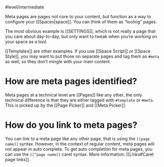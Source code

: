 #level/intermediate

Meta pages are pages not core to your content, but function as a way to configure your [[Spaces|space]]. You can think of them as “tooling” pages. 

The most obvious example is [[SETTINGS]], which is not really a page that you care about day-to-day, but only want to tweak when you’re working on your space as a tool. 

[[Templates]] are other examples. If you use [[Space Script]] or [[Space Style]], you may want to put those on separate pages and tag them as `#meta` as well, so they don’t mingle with your main content.

# How are meta pages identified?
Meta pages at a technical level are [[Pages]] like any other, the only technical difference is that they are either tagged with `#template` or `#meta`. This is picked up by the [[Page Picker]] and [[Meta Picker]].

# How do you link to meta pages?
You can link to a meta page like any other page, that is using the `[[page name]]` syntax. However, in the context of regular content, meta pages will not appear in auto complete. To get auto completion for meta pages, you can use the `[[^page name]]` caret syntax. More information: [[Links#Caret page links]].

